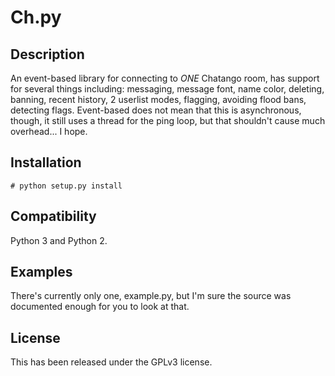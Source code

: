 Ch.py
=====

Description
-----------
An event-based library for connecting to _ONE_ Chatango room, has support for several things including: messaging, message font, name color, deleting, banning, recent history, 2 userlist modes, flagging, avoiding flood bans, detecting flags.
Event-based does not mean that this is asynchronous, though, it still uses a thread for the ping loop, but that shouldn't cause much overhead... I hope.

Installation
------------
	# python setup.py install

Compatibility
-------------
Python 3 and Python 2.

Examples
--------
There's currently only one, example.py, but I'm sure the source was documented enough for you to look at that.

License
-------
This has been released under the GPLv3 license.
